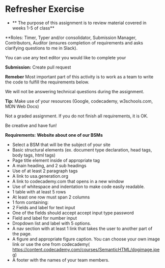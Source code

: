 # Refresher Exercise

* ** The purpose of this assignment is to review material covered in weeks 1-5 of class**

**Roles: Timer, Typer and/or consolidator, Submission Manager, Contributors, Auditor (ensures completion of requirements and asks clarifying questions to me in Slack).

You can use any text editor you would like to complete your

 **Submission:** Create pull request

**Remeber** Most important part of this activity is to work as a team to write the code to fulfill the requirements below.

We will not be answering technical questions during the assignment. 

**Tip:** Make use of your resources (Google, codecademy, w3schools.com, MDN Web Docs)

Not a graded assignment. If you do not finish all requirements, it is OK.

Be creative and have fun!

**Requirements:**
**Website about one of our BSMs**
* Select a BSM that will be the subject of your site
* Basic structural elements (ex. document type declaration, head tags, body tags, html tags)
* Page title element inside of appropriate tag
* A main heading, and 2 sub headings
* Use of at least 2 paragraph tags
* A link to usa.generation.org
* A link to codecademy.com that opens in a new window
* Use of whitespace and indentation to make code easily readable.
* 1 table with at least 5 rows
* At least one row must span 2 columns
* 1 form containing:
* 2 Fields and label for text input
* One of the fields should accept accept input type password
* Field and label for number input 
* Dropdown list and label with 5 options.
* A nav section with at least 1 link that takes the user to another part of the page.
* A figure and appropriate figure caption. You can choose your own image link or use the one from codecademy(	https://content.codecademy.com/courses/SemanticHTML/dogimage.jpeg)
* A footer with the names of your team members.


